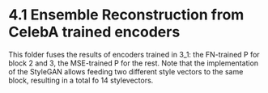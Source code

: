 # 4.1 Ensemble Reconstruction from CelebA trained encoders

This folder fuses the results of encoders trained in 3_1: the FN-trained P for block 2 and 3, the MSE-trained P for the rest. Note that the implementation of the StyleGAN allows feeding two different style vectors to the same block, resulting in a total fo 14 stylevectors.
